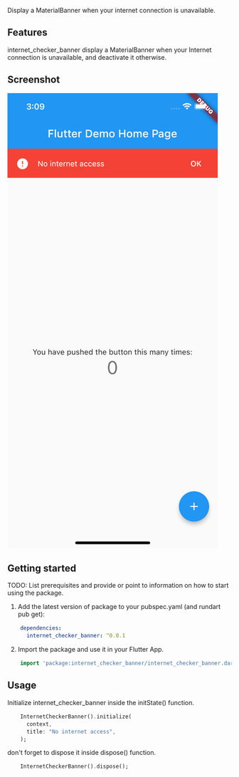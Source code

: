<!-- 
This README describes the package. If you publish this package to pub.dev,
this README's contents appear on the landing page for your package.

For information about how to write a good package README, see the guide for
[writing package pages](https://dart.dev/guides/libraries/writing-package-pages). 

For general information about developing packages, see the Dart guide for
[creating packages](https://dart.dev/guides/libraries/create-library-packages)
and the Flutter guide for
[developing packages and plugins](https://flutter.dev/developing-packages). 
-->

Display a MaterialBanner when your internet connection is unavailable.

## Features

internet_checker_banner display a MaterialBanner when your Internet 
connection is unavailable, and deactivate it otherwise.


## Screenshot

![](https://github.com/Berthold-sossa/internet_checker_banner/blob/main/example/screenshot-min.png)

## Getting started

TODO: List prerequisites and provide or point to information on how to
start using the package.

1. Add the latest version of package to your pubspec.yaml (and rundart pub get):
```yaml
    dependencies:
      internet_checker_banner: ^0.0.1
```

2. Import the package and use it in your Flutter App.
```dart
    import 'package:internet_checker_banner/internet_checker_banner.dart';

```


## Usage

Initialize internet_checker_banner inside the initState() function. 

```dart
    InternetCheckerBanner().initialize(
      context,
      title: "No internet access",
    );
```

don't forget to dispose it inside dispose() function.

```dart
    InternetCheckerBanner().dispose();
```
